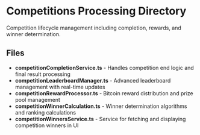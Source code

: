 # Competitions Processing Directory

Competition lifecycle management including completion, rewards, and winner determination.

## Files

- **competitionCompletionService.ts** - Handles competition end logic and final result processing
- **competitionLeaderboardManager.ts** - Advanced leaderboard management with real-time updates
- **competitionRewardProcessor.ts** - Bitcoin reward distribution and prize pool management
- **competitionWinnerCalculation.ts** - Winner determination algorithms and ranking calculations
- **competitionWinnersService.ts** - Service for fetching and displaying competition winners in UI